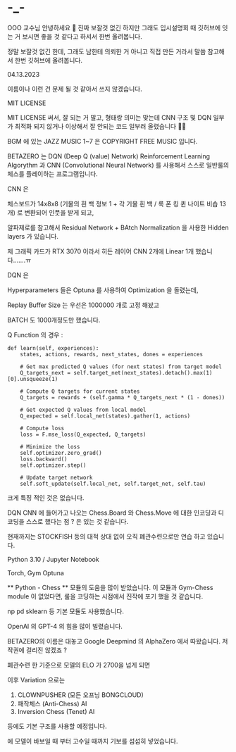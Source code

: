 # -_-
OOO 교수님 안녕하세요 🤣 진짜 보잘것 없긴 하지만 그래도 입시설명회 때 깃허브에 잇는 거 보시면 좋을 것 같다고 하셔서 한번 올려봅니다.


정말 보잘것 없긴 한데, 그래도 남한테 의뢰한 거 아니고 직접 만든 거라서 말씀 참고해서 한번 깃허브에 올려봅니다.

04.13.2023


이름이나 이런 건 문제 될 것 같아서 쓰지 않겠습니다.

MIT LICENSE

MIT LICENSE 써서, 잘 되는 거 말고, 형태랑 의미는 맞는데 CNN 구조 및 DQN 일부가 최적화 되지 않거나 이상해서 잘 안되는 코드 일부러 올렸습니다 🤣🤣






BGM 에 있는 JAZZ MUSIC 1~7 은 COPYRIGHT FREE MUSIC 입니다.





BETAZERO 는 DQN (Deep Q (value) Network) Reinforcement Learning Algorythm 과 CNN (Convolutional Neural Network) 를 사용해서 스스로 일반룰의 체스를 플레이하는 프로그램입니다.

CNN 은

체스보드가
14x8x8 (기물의 흰 백 정보 1 + 각 기물 흰 백 / 룩 폰 킹 퀸 나이트 비숍 13개)
로 변환되어 인풋을 받게 되고,

알파제로를 참고해서
Residual Network + BAtch Normalization 을 사용한 Hidden layers 가 있습니다.

제 그래픽 카드가 RTX 3070 이라서 히든 레이어 CNN 2개에 Linear 1개 했습니다.......ㅠ



DQN 은

Hyperparameters 들은 Optuna 를 사용하여 Optimization 을 돌렸는데,

Replay Buffer Size 는 우선은 1000000 개로 고정 해놨고 

BATCH 도 1000개정도만 했습니다.


Q Function  의 경우 :

    def learn(self, experiences):
        states, actions, rewards, next_states, dones = experiences

        # Get max predicted Q values (for next states) from target model
        Q_targets_next = self.target_net(next_states).detach().max(1)[0].unsqueeze(1)

        # Compute Q targets for current states
        Q_targets = rewards + (self.gamma * Q_targets_next * (1 - dones))

        # Get expected Q values from local model
        Q_expected = self.local_net(states).gather(1, actions)

        # Compute loss
        loss = F.mse_loss(Q_expected, Q_targets)

        # Minimize the loss
        self.optimizer.zero_grad()
        loss.backward()
        self.optimizer.step()

        # Update target network
        self.soft_update(self.local_net, self.target_net, self.tau)

크게 특징 적인 것은 없습니다.

DQN CNN 에 들어가고 나오는 Chess.Board 와 Chess.Move 에 대한 인코딩과 디코딩을 스스로 했다는 점 ? 은 있는 것 같습니다.





현재까지는 STOCKFISH 등의 대적 상대 없이 오직 폐관수련으로만 연습 하고 있습니다.



Python 3.10 / Jupyter Notebook

Torch, Gym
Optuna

** Python - Chess ** 모듈의 도움을 많이 받았습니다. 이 모듈과 Gym-Chess module 이 없었다면, 룰을 코딩하는 시점에서 진작에 포기 했을 것 같습니다.



np pd sklearn 등 기본 모듈도 사용했습니다.

OpenAI 의 GPT-4 의 힘을 많이 빌렸습니다.



BETAZERO의 이름은 대놓고 Google Deepmind 의 AlphaZero 에서 따왔습니다. 저작권에 걸리진 않겠죠 ? 




폐관수련 한 기준으로 모델의 ELO 가 2700을 넘게 되면

이후 Variation 으로는
1) CLOWNPUSHER (모든 오프닝 BONGCLOUD)
2) 패작체스 (Anti-Chess) AI
3) Inversion Chess (Tenet) AI


등에도 기본 구조를 사용할 예정입니다.

에 모델이 바보일 때 부터 고수일 때까지 기보를 섬섬히 넣었습니다.
